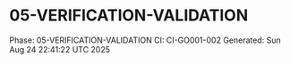 # 05-VERIFICATION-VALIDATION
Phase: 05-VERIFICATION-VALIDATION
CI: CI-GO001-002
Generated: Sun Aug 24 22:41:22 UTC 2025
